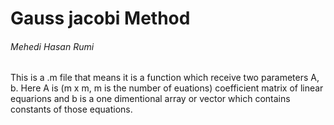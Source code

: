 # Gauss jacobi Method
###### Mehedi Hasan Rumi

This is a .m file that means it is a function which receive two parameters A, b. Here A is (m x m, m is the number of euations) coefficient matrix of linear equarions and b is a one dimentional array or vector which contains constants of those equations.
